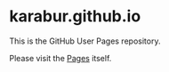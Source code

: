 karabur.github.io
=================

This is the GitHub User Pages repository.

Please visit the [Pages](http://karabur.github.io) itself.
